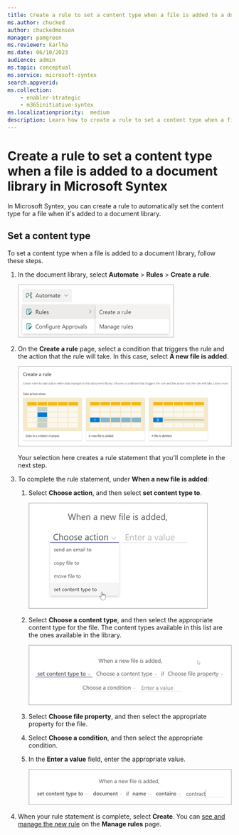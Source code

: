 ```yaml
---
title: Create a rule to set a content type when a file is added to a document library in Microsoft Syntex
ms.author: chucked
author: chuckedmonson
manager: pamgreen
ms.reviewer: karlha
ms.date: 06/10/2023
audience: admin
ms.topic: conceptual
ms.service: microsoft-syntex
search.appverid: 
ms.collection: 
    - enabler-strategic
    - m365initiative-syntex
ms.localizationpriority:  medium
description: Learn how to create a rule to set a content type when a file is added to a SharePoint document library in Microsoft Syntex.
---
```


# Create a rule to set a content type when a file is added to a document library in Microsoft Syntex

In Microsoft Syntex, you can create a rule to automatically set the content type for a file when it's added to a document library. 

## Set a content type

To set a content type when a file is added to a document library, follow these steps.

1. In the document library, select **Automate** > **Rules** > **Create a rule**.

   ![Screenshot of the document library showing the Automate > Rules > Create a rule option.](../media/content-understanding/content-processing-create-rule.png)

2. On the **Create a rule** page, select a condition that triggers the rule and the action that the rule will take. In this case, select **A new file is added**.

   ![Screenshot of the Create a rule page showing the A new file is added option highlighted.](../media/content-understanding/content-processing-create-a-rule-page.png)

    Your selection here creates a rule statement that you'll complete in the next step.

3. To complete the rule statement, under **When a new file is added**:

    1. Select **Choose action**, and then select **set content type to**.

       ![Screenshot of the rule statement page showing the choose action option highlighted.](../media/content-understanding/content-rule-set-content-site-to.png)

    2. Select **Choose a content type**, and then select the appropriate content type for the file. The content types available in this list are the ones available in the library.

       ![Screenshot of the rule statement page showing the statement options.](../media/content-understanding/content-rule-statement-options.png)


    3. Select **Choose file property**, and then select the appropriate property for the file.

    4. Select **Choose a condition**, and then select the appropriate condition.

    5. In the **Enter a value** field, enter the appropriate value.

       ![Screenshot of the rule statement page showing the completed statement.](../media/content-understanding/content-rule-completed-statement.png)

4. When your rule statement is complete, select **Create**. You can [see and manage the new rule](content-processing-overview#manage-a-rule) on the **Manage rules** page.
